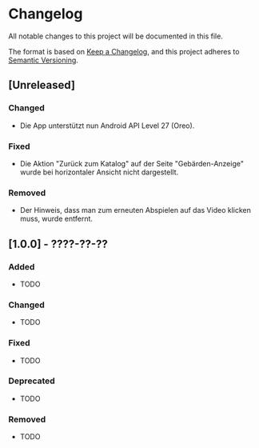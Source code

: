 # Changelog
All notable changes to this project will be documented in this file.

The format is based on [Keep a Changelog](https://keepachangelog.com/en/1.0.0/),
and this project adheres to [Semantic Versioning](https://semver.org/spec/v2.0.0.html).

## [Unreleased]
### Changed
- Die App unterstützt nun Android API Level 27 (Oreo).

### Fixed
- Die Aktion "Zurück zum Katalog" auf der Seite "Gebärden-Anzeige" wurde bei horizontaler Ansicht nicht dargestellt.

### Removed
- Der Hinweis, dass man zum erneuten Abspielen auf das Video klicken muss, wurde entfernt.

## [1.0.0] - ????-??-??
### Added
- TODO

### Changed
- TODO

### Fixed
- TODO

### Deprecated
- TODO

### Removed
- TODO


